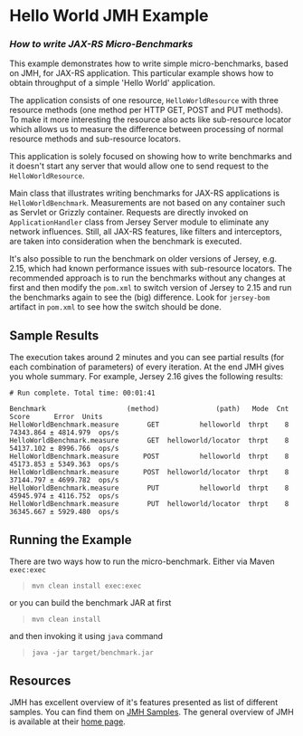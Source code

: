 [//]: # " Copyright (c) 2015, 2018 Oracle and/or its affiliates. All rights reserved. "
[//]: # " "
[//]: # " This program and the accompanying materials are made available under the "
[//]: # " terms of the Eclipse Distribution License v. 1.0, which is available at "
[//]: # " http://www.eclipse.org/org/documents/edl-v10.php. "
[//]: # " "
[//]: # " SPDX-License-Identifier: BSD-3-Clause "

Hello World JMH Example
=======================

### *How to write JAX-RS Micro-Benchmarks*

This example demonstrates how to write simple micro-benchmarks, based on
JMH, for JAX-RS application. This particular example shows how to obtain
throughput of a simple 'Hello World' application.

The application consists of one resource, `HelloWorldResource` with
three resource methods (one method per HTTP GET, POST and PUT methods).
To make it more interesting the resource also acts like sub-resource
locator which allows us to measure the difference between processing of
normal resource methods and sub-resource locators.

This application is solely focused on showing how to write benchmarks
and it doesn't start any server that would allow one to send request to
the `HelloWorldResource`.

Main class that illustrates writing benchmarks for JAX-RS applications
is `HelloWorldBenchmark`. Measurements are not based on any container
such as Servlet or Grizzly container. Requests are directly invoked on
`ApplicationHandler` class from Jersey Server module to eliminate any
network influences. Still, all JAX-RS features, like filters and
interceptors, are taken into consideration when the benchmark is
executed.

It's also possible to run the benchmark on older versions of Jersey,
e.g. 2.15, which had known performance issues with sub-resource
locators. The recommended approach is to run the benchmarks without any
changes at first and then modify the `pom.xml` to switch version of
Jersey to 2.15 and run the benchmarks again to see the (big) difference.
Look for `jersey-bom` artifact in `pom.xml` to see how the switch should
be done.

Sample Results
--------------

The execution takes around 2 minutes and you can see partial results
(for each combination of parameters) of every iteration. At the end JMH
gives you whole summary. For example, Jersey 2.16 gives the following
results:

    # Run complete. Total time: 00:01:41

    Benchmark                    (method)              (path)   Mode  Cnt      Score      Error  Units
    HelloWorldBenchmark.measure       GET          helloworld  thrpt    8  74343.864 ± 4814.979  ops/s
    HelloWorldBenchmark.measure       GET  helloworld/locator  thrpt    8  54137.102 ± 8996.766  ops/s
    HelloWorldBenchmark.measure      POST          helloworld  thrpt    8  45173.853 ± 5349.363  ops/s
    HelloWorldBenchmark.measure      POST  helloworld/locator  thrpt    8  37144.797 ± 4699.782  ops/s
    HelloWorldBenchmark.measure       PUT          helloworld  thrpt    8  45945.974 ± 4116.752  ops/s
    HelloWorldBenchmark.measure       PUT  helloworld/locator  thrpt    8  36345.667 ± 5929.480  ops/s

Running the Example
-------------------

There are two ways how to run the micro-benchmark. Either via Maven
`exec:exec`

>     mvn clean install exec:exec

or you can build the benchmark JAR at first

>     mvn clean install

and then invoking it using `java` command

>     java -jar target/benchmark.jar

Resources
---------

JMH has excellent overview of it's features presented as list of
different samples. You can find them on [JMH
Samples](http://hg.openjdk.java.net/code-tools/jmh/file/tip/jmh-samples/src/main/java/org/openjdk/jmh/samples/).
The general overview of JMH is available at their [home
page](http://openjdk.java.net/projects/code-tools/jmh/).

